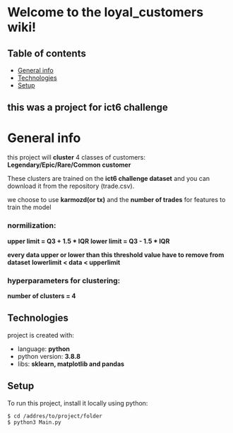 # Welcome to the loyal_customers wiki!
## Table of contents
* [General info](#general-info)
* [Technologies](#technologies)
* [Setup](#setup)

## this was a project for ict6 challenge
# General info
this project will **cluster** 4 classes of customers: **Legendary/Epic/Rare/Common customer**

These clusters are trained on the **ict6 challenge dataset** and you can download it from the repository (trade.csv).

we choose to use **karmozd(or tx)** and the **number of trades** for features to train the model

### normilization:

**upper limit = Q3 + 1.5 * IQR**
**lower limit = Q3 - 1.5 * IQR**

**every data upper or lower than this threshold value have to remove from dataset**
**lowerlimit < data < upperlimit**


### hyperparameters for clustering:

**number of clusters = 4**


## Technologies
project is created with:

* language: **python**
* python version: **3.8.8**
* libs: **sklearn, matplotlib and pandas**

## Setup
To run this project, install it locally using python:
```
$ cd /addres/to/project/folder
$ python3 Main.py
```

